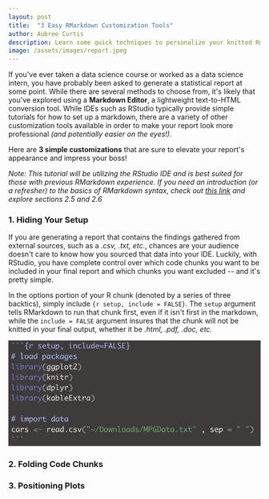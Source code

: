 ```yaml
---
layout: post
title:  "3 Easy RMarkdown Customization Tools"
author: Aubree Curtis
description: Learn some quick techniques to personalize your knitted Rmarkdown layout!
image: /assets/images/report.jpeg
---
```


If you've ever taken a data science course or worked as a data science intern, you have probably been asked to generate a statistical report at some point. While there are several methods to choose from, it's likely that you've explored using a **Markdown Editor**, a lightweight text-to-HTML conversion tool. While IDEs such as RStudio typically provide simple tutorials for how to set up a markdown, there are a variety of other customization tools available in order to make your report look more professional *(and potentially easier on the eyes!)*. 

Here are **3 simple customizations** that are sure to elevate your report's appearance and impress your boss!

*Note: This tutorial will be utilizing the RStudio IDE and is best suited for those with previous RMarkdown experience. If you need an introduction (or a refresher) to the basics of RMarkdown syntax, check out [this link](https://bookdown.org/yihui/rmarkdown/markdown-syntax.html) and explore sections 2.5 and 2.6* 

### 1. Hiding Your Setup

If you are generating a report that contains the findings gathered from external sources, such as a *.csv, .txt, etc.*, chances are your audience doesn't care to know how you sourced that data into your IDE. Luckily, with RStudio, you have complete control over which code chunks you want to be included in your final report and which chunks you want excluded -- and it's pretty simple.

In the options portion of your R chunk (denoted by a series of three backtics), simply include ```{r setup, include = FALSE}```. The `setup` argument tells RMarkdown to run that chunk first, even if it isn't first in the markdown, while the `include = FALSE` argument insures that the chunk will not be knitted in your final output, whether it be *.html, .pdf, .doc, etc.*

![Hiding Setup](https://raw.githubusercontent.com/acurtis2023/stat386-projects/main/assets/images/step1_blogtut.png)

### 2. Folding Code Chunks


### 3. Positioning Plots




